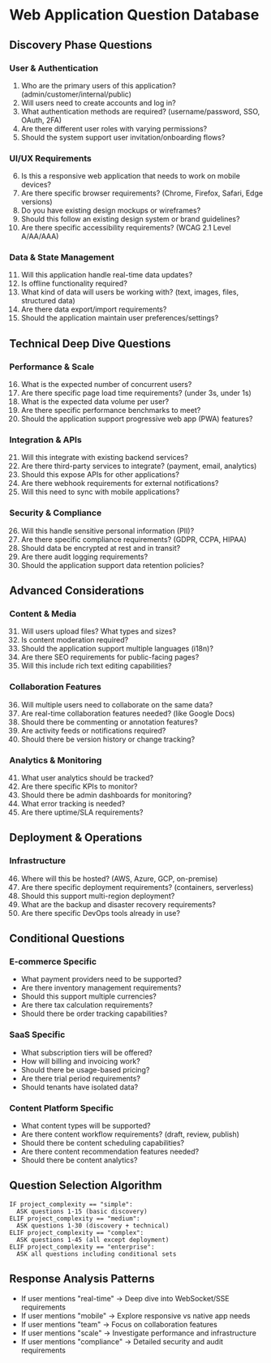 # Web Application Question Database

## Discovery Phase Questions

### User & Authentication
1. Who are the primary users of this application? (admin/customer/internal/public)
2. Will users need to create accounts and log in?
3. What authentication methods are required? (username/password, SSO, OAuth, 2FA)
4. Are there different user roles with varying permissions?
5. Should the system support user invitation/onboarding flows?

### UI/UX Requirements
6. Is this a responsive web application that needs to work on mobile devices?
7. Are there specific browser requirements? (Chrome, Firefox, Safari, Edge versions)
8. Do you have existing design mockups or wireframes?
9. Should this follow an existing design system or brand guidelines?
10. Are there specific accessibility requirements? (WCAG 2.1 Level A/AA/AAA)

### Data & State Management
11. Will this application handle real-time data updates?
12. Is offline functionality required?
13. What kind of data will users be working with? (text, images, files, structured data)
14. Are there data export/import requirements?
15. Should the application maintain user preferences/settings?

## Technical Deep Dive Questions

### Performance & Scale
16. What is the expected number of concurrent users?
17. Are there specific page load time requirements? (under 3s, under 1s)
18. What is the expected data volume per user?
19. Are there specific performance benchmarks to meet?
20. Should the application support progressive web app (PWA) features?

### Integration & APIs
21. Will this integrate with existing backend services?
22. Are there third-party services to integrate? (payment, email, analytics)
23. Should this expose APIs for other applications?
24. Are there webhook requirements for external notifications?
25. Will this need to sync with mobile applications?

### Security & Compliance
26. Will this handle sensitive personal information (PII)?
27. Are there specific compliance requirements? (GDPR, CCPA, HIPAA)
28. Should data be encrypted at rest and in transit?
29. Are there audit logging requirements?
30. Should the application support data retention policies?

## Advanced Considerations

### Content & Media
31. Will users upload files? What types and sizes?
32. Is content moderation required?
33. Should the application support multiple languages (i18n)?
34. Are there SEO requirements for public-facing pages?
35. Will this include rich text editing capabilities?

### Collaboration Features
36. Will multiple users need to collaborate on the same data?
37. Are real-time collaboration features needed? (like Google Docs)
38. Should there be commenting or annotation features?
39. Are activity feeds or notifications required?
40. Should there be version history or change tracking?

### Analytics & Monitoring
41. What user analytics should be tracked?
42. Are there specific KPIs to monitor?
43. Should there be admin dashboards for monitoring?
44. What error tracking is needed?
45. Are there uptime/SLA requirements?

## Deployment & Operations

### Infrastructure
46. Where will this be hosted? (AWS, Azure, GCP, on-premise)
47. Are there specific deployment requirements? (containers, serverless)
48. Should this support multi-region deployment?
49. What are the backup and disaster recovery requirements?
50. Are there specific DevOps tools already in use?

## Conditional Questions

### E-commerce Specific
- What payment providers need to be supported?
- Are there inventory management requirements?
- Should this support multiple currencies?
- Are there tax calculation requirements?
- Should there be order tracking capabilities?

### SaaS Specific
- What subscription tiers will be offered?
- How will billing and invoicing work?
- Should there be usage-based pricing?
- Are there trial period requirements?
- Should tenants have isolated data?

### Content Platform Specific
- What content types will be supported?
- Are there content workflow requirements? (draft, review, publish)
- Should there be content scheduling capabilities?
- Are there content recommendation features needed?
- Should there be content analytics?

## Question Selection Algorithm

```
IF project_complexity == "simple":
  ASK questions 1-15 (basic discovery)
ELIF project_complexity == "medium":
  ASK questions 1-30 (discovery + technical)
ELIF project_complexity == "complex":
  ASK questions 1-45 (all except deployment)
ELIF project_complexity == "enterprise":
  ASK all questions including conditional sets
```

## Response Analysis Patterns

- If user mentions "real-time" → Deep dive into WebSocket/SSE requirements
- If user mentions "mobile" → Explore responsive vs native app needs
- If user mentions "team" → Focus on collaboration features
- If user mentions "scale" → Investigate performance and infrastructure
- If user mentions "compliance" → Detailed security and audit requirements